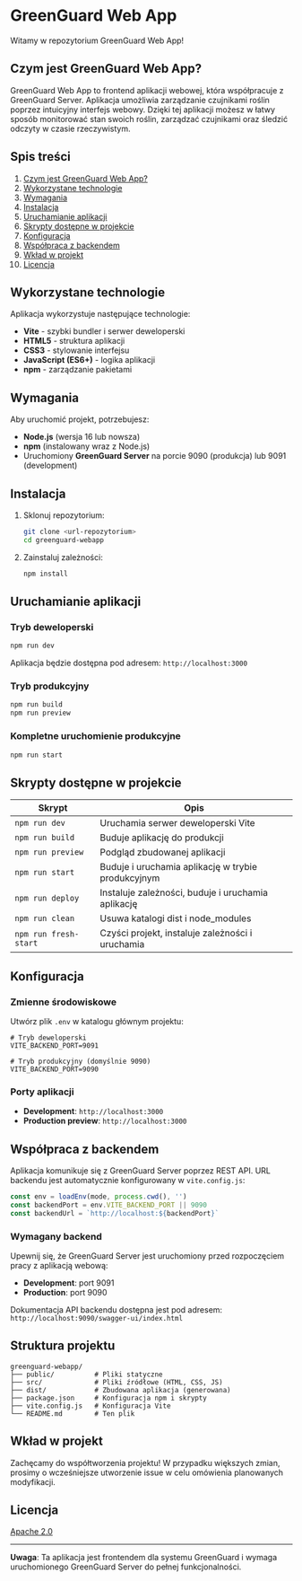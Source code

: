# GreenGuard Web App

Witamy w repozytorium GreenGuard Web App!

## Czym jest GreenGuard Web App?

GreenGuard Web App to frontend aplikacji webowej, która współpracuje z GreenGuard Server. Aplikacja umożliwia zarządzanie czujnikami roślin poprzez intuicyjny interfejs webowy. Dzięki tej aplikacji możesz w łatwy sposób monitorować stan swoich roślin, zarządzać czujnikami oraz śledzić odczyty w czasie rzeczywistym.

## Spis treści

1. [Czym jest GreenGuard Web App?](#czym-jest-greenguard-web-app)
2. [Wykorzystane technologie](#wykorzystane-technologie)
3. [Wymagania](#wymagania)
4. [Instalacja](#instalacja)
5. [Uruchamianie aplikacji](#uruchamianie-aplikacji)
6. [Skrypty dostępne w projekcie](#skrypty-dostępne-w-projekcie)
7. [Konfiguracja](#konfiguracja)
8. [Współpraca z backendem](#współpraca-z-backendem)
9. [Wkład w projekt](#wkład-w-projekt)
10. [Licencja](#licencja)

## Wykorzystane technologie

Aplikacja wykorzystuje następujące technologie:
- **Vite** - szybki bundler i serwer deweloperski
- **HTML5** - struktura aplikacji
- **CSS3** - stylowanie interfejsu
- **JavaScript (ES6+)** - logika aplikacji
- **npm** - zarządzanie pakietami

## Wymagania

Aby uruchomić projekt, potrzebujesz:
- **Node.js** (wersja 16 lub nowsza)
- **npm** (instalowany wraz z Node.js)
- Uruchomiony **GreenGuard Server** na porcie 9090 (produkcja) lub 9091 (development)

## Instalacja

1. Sklonuj repozytorium:
   ```bash
   git clone <url-repozytorium>
   cd greenguard-webapp
   ```

2. Zainstaluj zależności:
   ```bash
   npm install
   ```

## Uruchamianie aplikacji

### Tryb deweloperski
```bash
npm run dev
```
Aplikacja będzie dostępna pod adresem: `http://localhost:3000`

### Tryb produkcyjny
```bash
npm run build
npm run preview
```

### Kompletne uruchomienie produkcyjne
```bash
npm run start
```

## Skrypty dostępne w projekcie

| Skrypt | Opis |
|--------|------|
| `npm run dev` | Uruchamia serwer deweloperski Vite |
| `npm run build` | Buduje aplikację do produkcji |
| `npm run preview` | Podgląd zbudowanej aplikacji |
| `npm run start` | Buduje i uruchamia aplikację w trybie produkcyjnym |
| `npm run deploy` | Instaluje zależności, buduje i uruchamia aplikację |
| `npm run clean` | Usuwa katalogi dist i node_modules |
| `npm run fresh-start` | Czyści projekt, instaluje zależności i uruchamia |

## Konfiguracja

### Zmienne środowiskowe

Utwórz plik `.env` w katalogu głównym projektu:

```env
# Tryb deweloperski
VITE_BACKEND_PORT=9091

# Tryb produkcyjny (domyślnie 9090)
VITE_BACKEND_PORT=9090
```

### Porty aplikacji

- **Development**: `http://localhost:3000`
- **Production preview**: `http://localhost:3000`

## Współpraca z backendem

Aplikacja komunikuje się z GreenGuard Server poprzez REST API. URL backendu jest automatycznie konfigurowany w `vite.config.js`:

```javascript
const env = loadEnv(mode, process.cwd(), '')
const backendPort = env.VITE_BACKEND_PORT || 9090
const backendUrl = `http://localhost:${backendPort}`
```

### Wymagany backend

Upewnij się, że GreenGuard Server jest uruchomiony przed rozpoczęciem pracy z aplikacją webową:
- **Development**: port 9091
- **Production**: port 9090

Dokumentacja API backendu dostępna jest pod adresem: `http://localhost:9090/swagger-ui/index.html`

## Struktura projektu

```
greenguard-webapp/
├── public/          # Pliki statyczne
├── src/             # Pliki źródłowe (HTML, CSS, JS)
├── dist/            # Zbudowana aplikacja (generowana)
├── package.json     # Konfiguracja npm i skrypty
├── vite.config.js   # Konfiguracja Vite
└── README.md        # Ten plik
```

## Wkład w projekt

Zachęcamy do współtworzenia projektu! W przypadku większych zmian, prosimy o wcześniejsze utworzenie issue w celu omówienia planowanych modyfikacji.



## Licencja

[Apache 2.0](https://choosealicense.com/licenses/apache-2.0/)

---

**Uwaga**: Ta aplikacja jest frontendem dla systemu GreenGuard i wymaga uruchomionego GreenGuard Server do pełnej funkcjonalności.